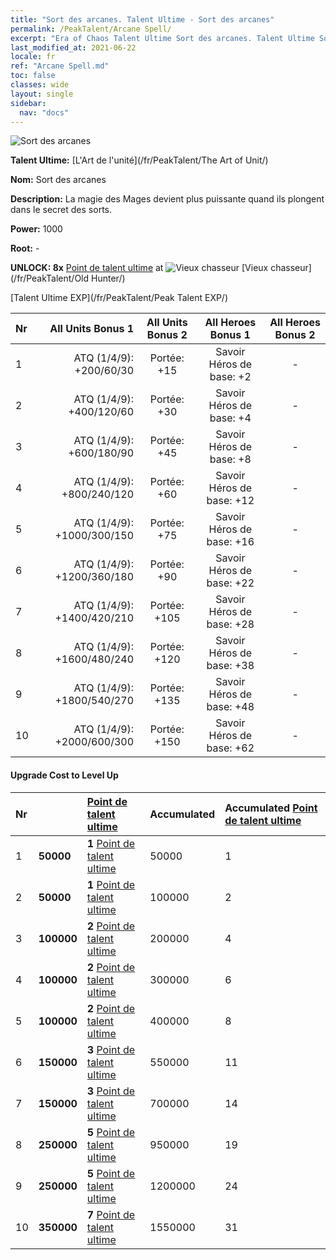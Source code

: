 ```yaml
---
title: "Sort des arcanes. Talent Ultime - Sort des arcanes"
permalink: /PeakTalent/Arcane Spell/
excerpt: "Era of Chaos Talent Ultime Sort des arcanes. Talent Ultime Sort des arcanes. Sort des arcanes"
last_modified_at: 2021-06-22
locale: fr
ref: "Arcane Spell.md"
toc: false
classes: wide
layout: single
sidebar:
  nav: "docs"
---
```


  ![Sort des arcanes](/images/pt/talent_2011.png)

  **Talent Ultime:** [L'Art de l'unité](/fr/PeakTalent/The Art of Unit/)

  **Nom:** Sort des arcanes

  **Description:** La magie des Mages devient plus puissante quand ils plongent dans le secret des sorts.

  **Power:** 1000

  **Root:** -

  **UNLOCK: 8x** [Point de talent ultime](/ItemsFR/con_934/) at ![Vieux chasseur](/images/pt/talent_2010.png) [Vieux chasseur](/fr/PeakTalent/Old Hunter/)

  [Talent Ultime EXP](/fr/PeakTalent/Peak Talent EXP/)

  | Nr | All Units Bonus 1 | All Units Bonus 2 | All Heroes Bonus 1 | All Heroes Bonus 2 |
  |:---|--------------:|:-------------:|:-------------:|:-------------:|
  | 1 | ATQ (1/4/9): +200/60/30 | Portée: +15 | Savoir Héros de base: +2 | - |
  | 2 | ATQ (1/4/9): +400/120/60 | Portée: +30 | Savoir Héros de base: +4 | - |
  | 3 | ATQ (1/4/9): +600/180/90 | Portée: +45 | Savoir Héros de base: +8 | - |
  | 4 | ATQ (1/4/9): +800/240/120 | Portée: +60 | Savoir Héros de base: +12 | - |
  | 5 | ATQ (1/4/9): +1000/300/150 | Portée: +75 | Savoir Héros de base: +16 | - |
  | 6 | ATQ (1/4/9): +1200/360/180 | Portée: +90 | Savoir Héros de base: +22 | - |
  | 7 | ATQ (1/4/9): +1400/420/210 | Portée: +105 | Savoir Héros de base: +28 | - |
  | 8 | ATQ (1/4/9): +1600/480/240 | Portée: +120 | Savoir Héros de base: +38 | - |
  | 9 | ATQ (1/4/9): +1800/540/270 | Portée: +135 | Savoir Héros de base: +48 | - |
  | 10 | ATQ (1/4/9): +2000/600/300 | Portée: +150 | Savoir Héros de base: +62 | - |


#### Upgrade Cost to Level Up

  | Nr | <i class="fas fa-coins"/> | [Point de talent ultime](/ItemsFR/con_934/) | Accumulated <i class="fas fa-coins"/> | Accumulated [Point de talent ultime](/ItemsFR/con_934/) |
  |:---|:--------------|:-------------|:-------------|:-------------|
  | 1 | **50000** | **1** [Point de talent ultime](/ItemsFR/con_934/) | 50000 | 1 |
  | 2 | **50000** | **1** [Point de talent ultime](/ItemsFR/con_934/) | 100000 | 2 |
  | 3 | **100000** | **2** [Point de talent ultime](/ItemsFR/con_934/) | 200000 | 4 |
  | 4 | **100000** | **2** [Point de talent ultime](/ItemsFR/con_934/) | 300000 | 6 |
  | 5 | **100000** | **2** [Point de talent ultime](/ItemsFR/con_934/) | 400000 | 8 |
  | 6 | **150000** | **3** [Point de talent ultime](/ItemsFR/con_934/) | 550000 | 11 |
  | 7 | **150000** | **3** [Point de talent ultime](/ItemsFR/con_934/) | 700000 | 14 |
  | 8 | **250000** | **5** [Point de talent ultime](/ItemsFR/con_934/) | 950000 | 19 |
  | 9 | **250000** | **5** [Point de talent ultime](/ItemsFR/con_934/) | 1200000 | 24 |
  | 10 | **350000** | **7** [Point de talent ultime](/ItemsFR/con_934/) | 1550000 | 31 |
